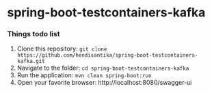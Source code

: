 # spring-boot-testcontainers-kafka

### Things todo list

1. Clone this repository: `git clone https://github.com/hendisantika/spring-boot-testcontainers-kafka.git`
2. Navigate to the folder: `cd spring-boot-testcontainers-kafka`
3. Run the application: `mvn clean spring-boot:run`
4. Open your favorite browser: http://localhost:8080/swagger-ui

